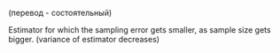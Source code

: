 (перевод - состоятельный)

Estimator for which the sampling error gets smaller, as sample size gets bigger. (variance of estimator decreases)